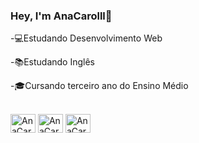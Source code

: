 ### Hey, I'm AnaCarolll👋

-💻Estudando Desenvolvimento Web

-📚Estudando Inglês

-🎓Cursando terceiro ano do Ensino Médio




<div style="display: inline_block"><br>
   <img align="center" alt="AnaCarolll-Js" height="30" width="40" src= "https://cdn.jsdelivr.net/gh/devicons/devicon/icons/javascript/javascript-original.svg">
  <img align="center" alt="AnaCarolll-Js" height="30" width="40" src="https://cdn.jsdelivr.net/gh/devicons/devicon/icons/html5/html5-original.svg" />
  <img align="center" alt="AnaCarolll-Js" height="30" width="40" src="https://cdn.jsdelivr.net/gh/devicons/devicon/icons/css3/css3-original.svg" />
  

